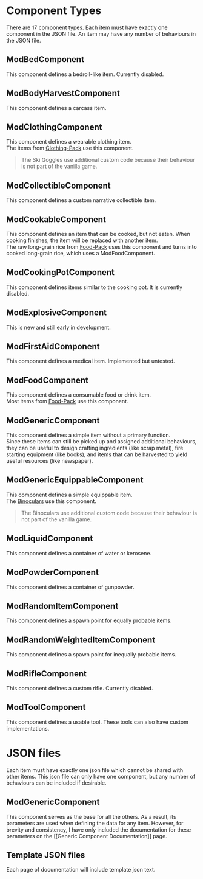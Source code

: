# Component Types
There are 17 component types. Each item must have exactly one component in the JSON file. An item may have any number of behaviours in the JSON file.

## ModBedComponent

This component defines a bedroll-like item. Currently disabled.

## ModBodyHarvestComponent

This component defines a carcass item.

## ModClothingComponent

This component defines a wearable clothing item.  
The items from [Clothing-Pack](https://github.com/ds5678/Clothing-Pack) use this component.
> The Ski Goggles use additional custom code because their behaviour is not part of the vanilla game.

## ModCollectibleComponent

This component defines a custom narrative collectible item.

## ModCookableComponent

This component defines an item that can be cooked, but not eaten. When cooking finishes, the item will be replaced with another item.<br/>
The raw long-grain rice from [Food-Pack](https://github.com/ds5678/Food-Pack) uses this component and turns into cooked long-grain rice, which uses a ModFoodComponent.

## ModCookingPotComponent

This component defines items similar to the cooking pot. It is currently disabled.

## ModExplosiveComponent

This is new and still early in development.

## ModFirstAidComponent

This component defines a medical item. Implemented but untested.

## ModFoodComponent

This component defines a consumable food or drink item.<br/>
Most items from [Food-Pack](https://github.com/ds5678/Food-Pack) use this component.

## ModGenericComponent

This component defines a simple item without a primary function.  
Since these items can still be picked up and assigned additional behaviours, they can be useful to design crafting ingredients (like scrap metal), fire starting equipment (like books), and items that can be harvested to yield useful resources (like newspaper).

## ModGenericEquippableComponent

This component defines a simple equippable item.<br/>
The [Binoculars](https://github.com/ds5678/Binoculars) use this component.
> The Binoculars use additional custom code because their behaviour is not part of the vanilla game.

## ModLiquidComponent

This component defines a container of water or kerosene.

## ModPowderComponent

This component defines a container of gunpowder.

## ModRandomItemComponent

This component defines a spawn point for equally probable items.

## ModRandomWeightedItemComponent

This component defines a spawn point for inequally probable items.

## ModRifleComponent

This component defines a custom rifle. Currently disabled.

## ModToolComponent

This component defines a usable tool. These tools can also have custom implementations.

# JSON files

Each item must have exactly one json file which cannot be shared with other items. This json file can only have one component, but any number of behaviours can be included if desirable.

## ModGenericComponent

This component serves as the base for all the others. As a result, its parameters are used when defining the data for any item. However, for brevity and consistency, I have only included the documentation for these parameters on the [[Generic Component Documentation]] page.

## Template JSON files

Each page of documentation will include template json text.